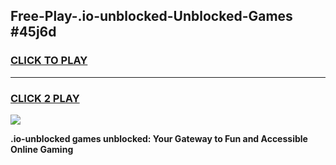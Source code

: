 
## Free-Play-.io-unblocked-Unblocked-Games #45j6d
<h3>
<a href="https://news.freeplayer.one?title=.io-unblocked&ref=8M">CLICK TO PLAY</a></h3>
<hr>

<h3>
<a href="https://news.freeplayer.one?title=.io-unblocked&ref=8M">CLICK 2 PLAY</a>
  
</h3>

<a href="https://news.freeplayer.one?title=.io-unblocked&ref=8M"><img src="https://clearcache.store/games.png"></a>


**.io-unblocked games unblocked: Your Gateway to Fun and Accessible Online Gaming**
